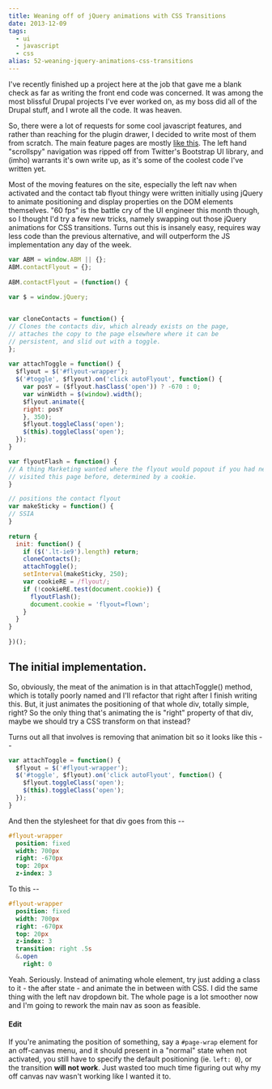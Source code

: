 ```yaml
---
title: Weaning off of jQuery animations with CSS Transitions
date: 2013-12-09
tags: 
  - ui
  - javascript
  - css
alias: 52-weaning-jquery-animations-css-transitions
---
```


I've recently finished up a project here at the job that gave me a blank check as far as writing the front end code was concerned. It was among the most blissful Drupal projects I've ever worked on, as my boss did all of the Drupal stuff, and I wrote all the code. It was heaven. 

So, there were a lot of requests for some cool javascript features, and rather than reaching for the plugin drawer, I decided to write most of them from scratch. The main feature pages are mostly [like this](http://www.advantagemedia.com/brands/electronic-component-news). The left hand "scrollspy" navigation was ripped off from Twitter's Bootstrap UI library, and (imho) warrants it's own write up, as it's some of the coolest code I've written yet. 

Most of the moving features on the site, especially the left nav when activated and the contact tab flyout thingy were written initially using jQuery to animate positioning and display properties on the DOM elements themselves. "60 fps" is the battle cry of the UI engineer this month though, so I thought I'd try a few new tricks, namely swapping out those jQuery animations for CSS transitions. Turns out this is insanely easy, requires way less code than the previous alternative, and will outperform the JS implementation any day of the week.

~~~js
var ABM = window.ABM || {};
ABM.contactFlyout = {};
 
ABM.contactFlyout = (function() {
 
var $ = window.jQuery;


var cloneContacts = function() {
// Clones the contacts div, which already exists on the page,
// attaches the copy to the page elsewhere where it can be 
// persistent, and slid out with a toggle.
};
 
var attachToggle = function() {
  $flyout = $('#flyout-wrapper');
  $('#toggle', $flyout).on('click autoFlyout', function() {
    var posY = ($flyout.hasClass('open')) ? -670 : 0;
    var winWidth = $(window).width();
    $flyout.animate({
    right: posY
    }, 350);
    $flyout.toggleClass('open');
    $(this).toggleClass('open');
  });
}

var flyoutFlash = function() {
// A thing Marketing wanted where the flyout would popout if you had never
// visited this page before, determined by a cookie.
}

// positions the contact flyout
var makeSticky = function() {
// SSIA
}
 
return {
  init: function() {
    if ($('.lt-ie9').length) return;
    cloneContacts();
    attachToggle();
    setInterval(makeSticky, 250);
    var cookieRE = /flyout/;
    if (!cookieRE.test(document.cookie)) {
      flyoutFlash();
      document.cookie = 'flyout=flown';
    }
  }
}
 
})();
~~~

## The initial implementation.

So, obviously, the meat of the animation is in that attachToggle() method, which is totally poorly named and I'll refactor that right after I finish writing this. But, it just animates the positioning of that whole div, totally simple, right? So the only thing that's animating the is "right" property of that div, maybe we should try a CSS transform on that instead?

Turns out all that involves is removing that animation bit so it looks like this -- 

~~~js
var attachToggle = function() {
  $flyout = $('#flyout-wrapper');
  $('#toggle', $flyout).on('click autoFlyout', function() {
    $flyout.toggleClass('open');
    $(this).toggleClass('open');
  });
}
~~~

And then the stylesheet for that div goes from this --

~~~sass
#flyout-wrapper
  position: fixed
  width: 700px
  right: -670px
  top: 20px
  z-index: 3
~~~

To this --

~~~sass
#flyout-wrapper
  position: fixed
  width: 700px
  right: -670px
  top: 20px
  z-index: 3
  transition: right .5s
  &.open
    right: 0
~~~

Yeah. Seriously. Instead of animating whole element, try just adding a class to it - the after state - and animate the in between with CSS. I did the same thing with the left nav dropdown bit. The whole page is a lot smoother now and I'm going to rework the main nav as soon as feasible.

#### Edit

If you're animating the position of something, say a `#page-wrap` element for an off-canvas menu, and it should present in a "normal" state when not activated, you still have to specify the default positioning (ie. `left: 0`), or the transition **will not work**. Just wasted too much time figuring out why my off canvas nav wasn't working like I wanted it to.